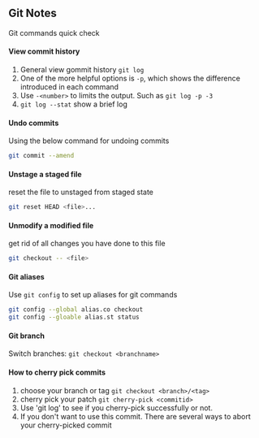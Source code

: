 ## Git Notes
Git commands quick check

#### View commit history
1. General view gommit history `git log`
2. One of the more helpful options is `-p`, which shows the difference introduced in each command
3. Use `-<number>` to limits the output. Such as `git log -p -3`
4. `git log --stat` show a brief log

#### Undo commits
Using the below command for undoing commits
```sh
git commit --amend
```

#### Unstage a staged file
reset the file to unstaged from staged state
```sh
git reset HEAD <file>...
```

#### Unmodify a modified file
get rid of all changes you have done to this file
```sh
git checkout -- <file>
```

#### Git aliases
Use `git config` to set up aliases for git commands
```sh
git config --global alias.co checkout
git config --gloable alias.st status
```

#### Git branch
Switch branches: `git checkout <branchname>`

#### How to cherry pick commits
1. choose your branch or tag `git checkout <branch>/<tag>`
2. cherry pick your patch `git cherry-pick <commitid>`
3. Use 'git log' to see if you cherry-pick successfully or not.
4. If you don't want to use this commit. There are several ways to abort your cherry-picked commit
